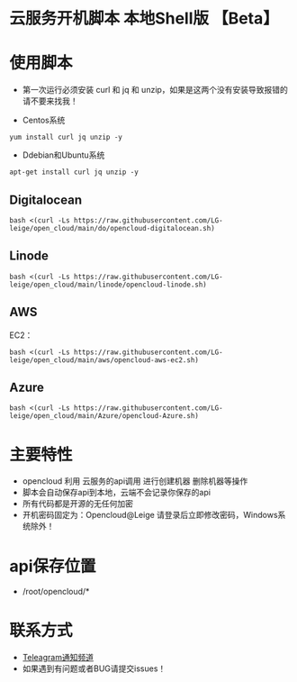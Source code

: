 # 云服务开机脚本 本地Shell版 【Beta】

# 使用脚本

- 第一次运行必须安装 curl 和 jq 和 unzip，如果是这两个没有安装导致报错的请不要来找我！

- Centos系统
```
yum install curl jq unzip -y
```
 
- Ddebian和Ubuntu系统
```
apt-get install curl jq unzip -y
```

## Digitalocean
```
bash <(curl -Ls https://raw.githubusercontent.com/LG-leige/open_cloud/main/do/opencloud-digitalocean.sh)
```

## Linode
```
bash <(curl -Ls https://raw.githubusercontent.com/LG-leige/open_cloud/main/linode/opencloud-linode.sh)
```

## AWS
EC2：
```
bash <(curl -Ls https://raw.githubusercontent.com/LG-leige/open_cloud/main/aws/opencloud-aws-ec2.sh)
```

## Azure
```
bash <(curl -Ls https://raw.githubusercontent.com/LG-leige/open_cloud/main/Azure/opencloud-Azure.sh)
```

# 主要特性
- opencloud 利用 云服务的api调用 进行创建机器 删除机器等操作
- 脚本会自动保存api到本地，云端不会记录你保存的api
- 所有代码都是开源的无任何加密
- 开机密码固定为：Opencloud@Leige 请登录后立即修改密码，Windows系统除外！

# api保存位置
- /root/opencloud/*

# 联系方式
- [Teleagram通知频道](https://t.me/openccloud "@openccloud")
- 如果遇到有问题或者BUG请提交issues！
